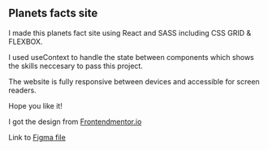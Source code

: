 ## Planets facts site

I made this planets fact site using React and SASS including CSS GRID & FLEXBOX.

I used useContext to handle the state between components which shows the skills neccesary to pass this project.

The website is fully responsive between devices and accessible for screen readers.

Hope you like it!

I got the design from [Frontendmentor.io](https://frontendmentor.io)

Link to [Figma file](https://www.figma.com/file/NK4snUjU3np6mwogLS26DX/planets-fact-site?node-id=0%3A1)
